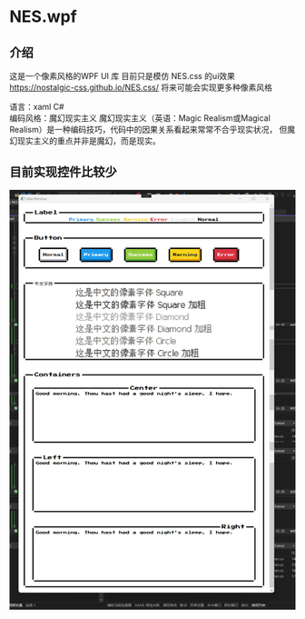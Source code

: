 # NES.wpf

## 介绍

这是一个像素风格的WPF UI 库 目前只是模仿 NES.css 的ui效果
https://nostalgic-css.github.io/NES.css/
将来可能会实现更多种像素风格

语言：xaml C#  
编码风格：魔幻现实主义
魔幻现实主义（英语：Magic Realism或Magical Realism）是一种编码技巧，代码中的因果关系看起来常常不合乎现实状况，
但魔幻现实主义的重点并非是魔幻，而是现实。


## 目前实现控件比较少



![截图](https://github.com/2236721325/NES.wpf/blob/master/screenshot/current.png)